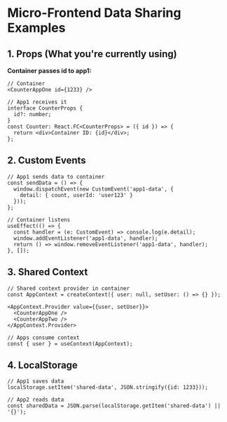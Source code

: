 # Micro-Frontend Data Sharing Examples

## 1. Props (What you're currently using)
**Container passes id to app1:**
```tsx
// Container
<CounterAppOne id={1233} />

// App1 receives it
interface CounterProps {
  id?: number;
}
const Counter: React.FC<CounterProps> = ({ id }) => {
  return <div>Container ID: {id}</div>;
};
```

## 2. Custom Events
```tsx
// App1 sends data to container
const sendData = () => {
  window.dispatchEvent(new CustomEvent('app1-data', { 
    detail: { count, userId: 'user123' } 
  }));
};

// Container listens
useEffect(() => {
  const handler = (e: CustomEvent) => console.log(e.detail);
  window.addEventListener('app1-data', handler);
  return () => window.removeEventListener('app1-data', handler);
}, []);
```

## 3. Shared Context
```tsx
// Shared context provider in container
const AppContext = createContext({ user: null, setUser: () => {} });

<AppContext.Provider value={{user, setUser}}>
  <CounterAppOne />
  <CounterAppTwo />
</AppContext.Provider>

// Apps consume context
const { user } = useContext(AppContext);
```

## 4. LocalStorage
```tsx
// App1 saves data
localStorage.setItem('shared-data', JSON.stringify({id: 1233}));

// App2 reads data
const sharedData = JSON.parse(localStorage.getItem('shared-data') || '{}');
```